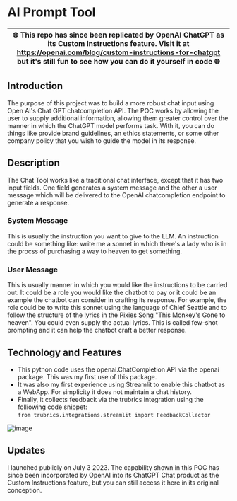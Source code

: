 # AI Prompt Tool   

| 🌐 This repo has since been replicated by OpenAI ChatGPT as its Custom Instructions feature. Visit it at https://openai.com/blog/custom-instructions-for-chatgpt but it's still fun to see how you can do it yourself in code 🌐 |
| --- |

## Introduction  
The purpose of this project was to build a more robust chat input using Open AI's Chat GPT chatcompletion API. The POC works by allowing the user to supply additional information, allowing them greater control over the manner in which the ChatGPT model performs task. With it, you can do things like provide brand guidelines, an ethics statements, or some other company policy that you wish to guide the model in its response.  

## Description
The Chat Tool works like a traditional chat interface, except that it has two input fields. One field generates a system message and the other a user message which will be delivered to the OpenAI chatcompletion endpoint to generate a response.

### System Message  
This is usually the instruction you want to give to the LLM. An instruction could be something like: write me a sonnet in which there's a lady who is in the procss of purchasing a way to heaven to get something. 

### User Message  
This is usually manner in which you would like the instructions to be carried out. It could be a role you would like the chatbot to pay or it could be an example the chatbot can consider in crafting its response. For example, the role could be to write this sonnet using the language of Chief Seattle and to follow the structure of the lyrics in the Pixies Song "This Monkey's Gone to heaven". You could even supply the actual lyrics. This is called few-shot prompting and it can help the chatbot craft a better response.

## Technology and Features  
- This python code uses the openai.ChatCompletion API via the openai package. This was my first use of this package.  
- It was also my first experience using Streamlit to enable this chatbot as a WebApp. For simplicity it does not maintain a chat history.  
- Finally, it collects feedback via the trubrics integration using the folliowing code snippet:  
```from trubrics.integrations.streamlit import FeedbackCollector```
  
![image](https://github.com/dvvilkins/Webapp1/blob/1d6b407cee00e53d1a1895baec52192982f914b5/UI_Chatv1_.png)   



## Updates  
I launched publicly on July 3 2023. The capability shown in this POC has since been incorporated by OpenAI into its ChatGPT Chat product as the Custom Instructions feature, but you can still access it here in its original conception. 

